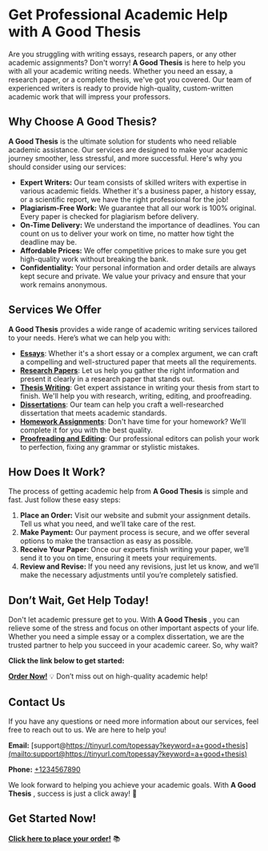 # Get Professional Academic Help with A Good Thesis

Are you struggling with writing essays, research papers, or any other academic assignments? Don't worry! **A Good Thesis** is here to help you with all your academic writing needs. Whether you need an essay, a research paper, or a complete thesis, we've got you covered. Our team of experienced writers is ready to provide high-quality, custom-written academic work that will impress your professors.

## Why Choose A Good Thesis?

**A Good Thesis** is the ultimate solution for students who need reliable academic assistance. Our services are designed to make your academic journey smoother, less stressful, and more successful. Here's why you should consider using our services:

- **Expert Writers:** Our team consists of skilled writers with expertise in various academic fields. Whether it's a business paper, a history essay, or a scientific report, we have the right professional for the job!
- **Plagiarism-Free Work:** We guarantee that all our work is 100% original. Every paper is checked for plagiarism before delivery.
- **On-Time Delivery:** We understand the importance of deadlines. You can count on us to deliver your work on time, no matter how tight the deadline may be.
- **Affordable Prices:** We offer competitive prices to make sure you get high-quality work without breaking the bank.
- **Confidentiality:** Your personal information and order details are always kept secure and private. We value your privacy and ensure that your work remains anonymous.

## Services We Offer

**A Good Thesis** provides a wide range of academic writing services tailored to your needs. Here’s what we can help you with:

- [**Essays**](https://tinyurl.com/topessay?keyword=a+good+thesis): Whether it's a short essay or a complex argument, we can craft a compelling and well-structured paper that meets all the requirements.
- [**Research Papers**](https://tinyurl.com/topessay?keyword=a+good+thesis): Let us help you gather the right information and present it clearly in a research paper that stands out.
- [**Thesis Writing**](https://tinyurl.com/topessay?keyword=a+good+thesis): Get expert assistance in writing your thesis from start to finish. We'll help you with research, writing, editing, and proofreading.
- [**Dissertations**](https://tinyurl.com/topessay?keyword=a+good+thesis): Our team can help you craft a well-researched dissertation that meets academic standards.
- [**Homework Assignments**](https://tinyurl.com/topessay?keyword=a+good+thesis): Don't have time for your homework? We’ll complete it for you with the best quality.
- [**Proofreading and Editing**](https://tinyurl.com/topessay?keyword=a+good+thesis): Our professional editors can polish your work to perfection, fixing any grammar or stylistic mistakes.

## How Does It Work?

The process of getting academic help from **A Good Thesis** is simple and fast. Just follow these easy steps:

1. **Place an Order:** Visit our website and submit your assignment details. Tell us what you need, and we’ll take care of the rest.
2. **Make Payment:** Our payment process is secure, and we offer several options to make the transaction as easy as possible.
3. **Receive Your Paper:** Once our experts finish writing your paper, we’ll send it to you on time, ensuring it meets your requirements.
4. **Review and Revise:** If you need any revisions, just let us know, and we’ll make the necessary adjustments until you’re completely satisfied.

## Don’t Wait, Get Help Today!

Don't let academic pressure get to you. With **A Good Thesis** , you can relieve some of the stress and focus on other important aspects of your life. Whether you need a simple essay or a complex dissertation, we are the trusted partner to help you succeed in your academic career. So, why wait?

**Click the link below to get started:**

[**Order Now!**](https://tinyurl.com/topessay?keyword=a+good+thesis) 💡 Don’t miss out on high-quality academic help!

## Contact Us

If you have any questions or need more information about our services, feel free to reach out to us. We are here to help you!

**Email:** [support@https://tinyurl.com/topessay?keyword=a+good+thesis](mailto:support@https://tinyurl.com/topessay?keyword=a+good+thesis)

**Phone:** [+1234567890](tel:+1234567890)

We look forward to helping you achieve your academic goals. With **A Good Thesis** , success is just a click away! 🚀

## Get Started Now!

[**Click here to place your order!**](https://tinyurl.com/topessay?keyword=a+good+thesis) 📚
